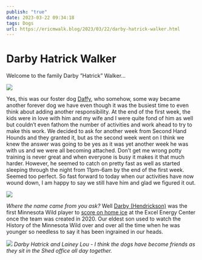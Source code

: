 ```yaml
---
publish: "true"
date: 2023-03-22 09:34:18
tags: Dogs
url: https://ericmwalk.blog/2023/03/22/darby-hatrick-walker.html
---
```


# Darby Hatrick Walker

Welcome to the family Darby ”Hatrick” Walker…

![](https://ericmwalk.blog/uploads/2023/62d6550a79.jpg)

Yes, this was our foster dog [Daffy](https://ericmwalk.blog/2023/01/17/because-we-felt.html), who somehow, some way became another forever dog we have even though it was the busiest time to even think about adding another responsibility. At the end of the first week, the kids were in love with him and my wife and I were quite fond of him as well but couldn’t even fathom the number of activities and work ahead to try to make this work. We decided to ask for another week from Second Hand Hounds and they granted it, but as the second week went on I think we knew the answer was going to be yes as it was yet another week he was with us and we were all becoming attached. Don’t get me wrong potty training is never great and when everyone is busy it makes it that much harder. However, he seemed to catch on pretty fast as well as started sleeping through the night from 11pm-6am by the end of the first week. Seemed too perfect. So fast forward to today when our activities have now wound down, I am happy to say we still have him and glad we figured it out.

![](https://ericmwalk.blog/uploads/2023/fba7a62f1a.jpg)

*Where the name came from you ask?* Well [Darby (Hendrickson)](https://en.wikipedia.org/wiki/Darby_Hendrickson) was the first Minnesota Wild player to [score on home ice](https://history.vintagemnhockey.com/page/show/951091-xcel-energy-center) at the Excel Energy Center once the team was created in 2020. Our eldest son used to watch the History of the Minnesota Wild over and over all the time when he was younger so needless to say it has been ingrained in our heads.

![](https://ericmwalk.blog/uploads/2023/83b835b293.jpg)
*Darby Hatrick and Lainey Lou - I think the dogs have become friends as they sit in the Shed office all day together.*
